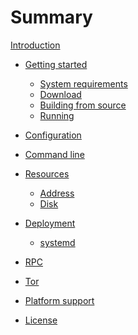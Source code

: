 # Summary

[Introduction](introduction.md)

<!-- TODO: add after reproducible builds - [Verifying](getting-started/verify.md) -->

- [Getting started](getting-started/intro.md)
    - [System requirements](getting-started/sys-req.md)
    - [Download](getting-started/download.md)
    - [Building from source](getting-started/source.md)
    - [Running](getting-started/run.md)

- [Configuration](config.md)

- [Command line](cli.md)

- [Resources](resources/intro.md)
    - [Address](resources/address.md)
    - [Disk](resources/disk.md)

- [Deployment](deployment/intro.md)
    - [systemd](deployment/systemd.md)

- [RPC](rpc.md)

- [Tor](tor.md)

- [Platform support](platform.md)

- [License](license.md)

<!-- TODO: - [Glossary](glossary/intro.md) or maybe a wiki? -->
